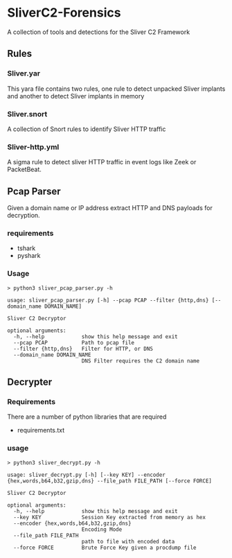 # SliverC2-Forensics
A collection of tools and detections for the Sliver C2 Framework


## Rules

### Sliver.yar
This yara file contains two rules, one rule to detect unpacked Sliver implants and another to detect Sliver implants in memory

### Sliver.snort
A collection of Snort rules to identify Sliver HTTP traffic

### Sliver-http.yml
A sigma rule to detect sliver HTTP traffic in event logs like Zeek or PacketBeat. 

## Pcap Parser

Given a domain name or IP address extract HTTP and DNS payloads for decryption. 

### requirements

- tshark
- pyshark

### Usage

```
> python3 sliver_pcap_parser.py -h 

usage: sliver_pcap_parser.py [-h] --pcap PCAP --filter {http,dns} [--domain_name DOMAIN_NAME]

Sliver C2 Decryptor

optional arguments:
  -h, --help            show this help message and exit
  --pcap PCAP           Path to pcap file
  --filter {http,dns}   Filter for HTTP, or DNS
  --domain_name DOMAIN_NAME
                        DNS Filter requires the C2 domain name
```

## Decrypter

### Requirements

There are a number of python libraries that are required 

- requirements.txt

### usage

```
> python3 sliver_decrypt.py -h

usage: sliver_decrypt.py [-h] [--key KEY] --encoder {hex,words,b64,b32,gzip,dns} --file_path FILE_PATH [--force FORCE]

Sliver C2 Decryptor

optional arguments:
  -h, --help            show this help message and exit
  --key KEY             Session Key extracted from memory as hex
  --encoder {hex,words,b64,b32,gzip,dns}
                        Encoding Mode
  --file_path FILE_PATH
                        path to file with encoded data
  --force FORCE         Brute Force Key given a procdump file
```
